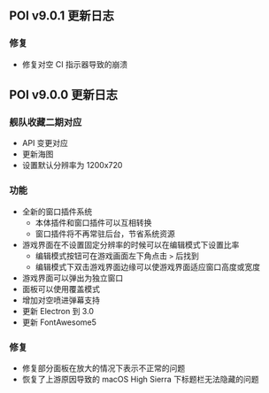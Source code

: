 ## POI v9.0.1 更新日志
### 修复
- 修复对空 CI 指示器导致的崩溃

## POI v9.0.0 更新日志
### 舰队收藏二期对应
- API 变更对应
- 更新海图
- 设置默认分辨率为 1200x720
### 功能
- 全新的窗口插件系统
  - 本体插件和窗口插件可以互相转换
  - 窗口插件将不再常驻后台，节省系统资源
- 游戏界面在不设置固定分辨率的时候可以在编辑模式下设置比率
  - 编辑模式按钮可在游戏画面左下角点击 `>` 后找到
  - 编辑模式下双击游戏界面边缘可以使游戏界面适应窗口高度或宽度
- 游戏界面可以弹出为独立窗口
- 面板可以使用覆盖模式
- 增加对空喷进弹幕支持
- 更新 Electron 到 3.0
- 更新 FontAwesome5
### 修复
- 修复部分面板在放大的情况下表示不正常的问题
- 恢复了上游原因导致的 macOS High Sierra 下标题栏无法隐藏的问题
